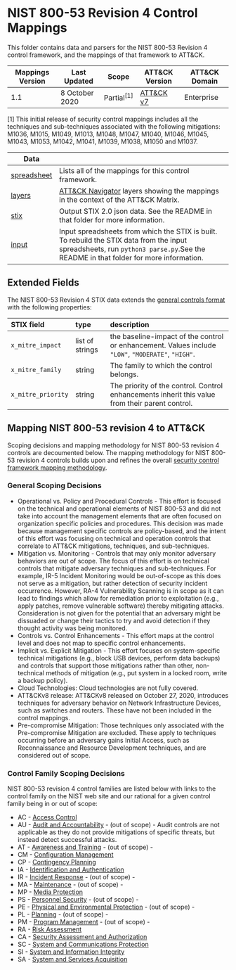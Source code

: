 # NIST 800-53 Revision 4 Control Mappings
This folder contains data and parsers for the NIST 800-53 Revision 4 control framework, and the mappings of that framework to ATT&CK.

| Mappings Version | Last Updated      | Scope    | ATT&CK Version | ATT&CK Domain |
|------------------|-------------------|----------|----------------|---------------|
| 1.1              | 8 October 2020    | Partial<sup>[1]</sup> | [ATT&CK v7](https://attack.mitre.org/resources/versions/) | Enterprise |

[1] This initial release of security control mappings includes all the techniques and sub-techniques associated with the following mitigations: M1036, M1015, M1049, M1013, M1048, M1047, M1040, M1046, M1045, M1043, M1053, M1042, M1041,  M1039, M1038, M1050 and M1037.

| Data ||
|------|------|
| [spreadsheet](nist800-53-r4-mappings.xlsx) | Lists all of the mappings for this control framework.
| [layers](layers) | [ATT&CK Navigator](https://github.com/mitre-attack/attack-navigator) layers showing the mappings in the context of the ATT&CK Matrix. |
| [stix](stix) | Output STIX 2.0 json data. See the README in that folder for more information. |
| [input](input) | Input spreadsheets from which the STIX is built. To rebuild the STIX data from the input spreadsheets, run `python3 parse.py`.See the README in that folder for more information. |


## Extended Fields

The NIST 800-53 Revision 4 STIX data extends the [general controls format](/docs/stix_format.md) with the following properties:

| STIX field | type | description |
|:-----------|:-----|:------------|
| `x_mitre_impact` | list of strings | the baseline-impact of the control or enhancement. Values include `"LOW"`, `"MODERATE"`, `"HIGH"`. |
| `x_mitre_family` | string | The family to which the control belongs. |
| `x_mitre_priority` | string | The priority of the control. Control enhancements inherit this value from their parent control. |

## Mapping NIST 800-53 revision 4 to ATT&CK

Scoping decisions and mapping methodology for NIST 800-53 revision 4 controls are decoumented below. The mapping methodology for NIST 800-53 revision 4 controls builds upon and refines the overall [security control framework mapping methodology](/docs/mapping_methodology.md).

### General Scoping Decisions
- Operational vs. Policy and Procedural Controls - This effort is focused on the technical and operational elements of NIST 800-53 and did not take into account the management elements that are often focused on organization specific policies and procedures.  This decision was made because management specific controls are policy-based, and the intent of this effort was focusing on technical and operation controls that correlate to ATT&CK mitigations, techniques, and sub-techniques. 
- Mitigation vs. Monitoring - Controls that may only monitor adversary behaviors are out of scope. The focus of this effort is on technical controls that mitigate adversary techniques and sub-techniques. For example, IR-5 Incident Monitoring would be out-of-scope as this does not serve as a mitigation, but rather detection of security incident occurrence. However, RA-4 Vulnerability Scanning is in scope as it can lead to findings which allow for remediation prior to exploitation (e.g., apply patches, remove vulnerable software) thereby mitigating attacks. Consideration is not given for the potential that an adversary might be dissuaded or change their tactics to try and avoid detection if they thought activity was being monitored. 
- Controls vs. Control Enhancements - This effort maps at the control level and does not map to specific control enhancements. 
- Implicit vs. Explicit Mitigation - This effort focuses on system-specific technical mitigations (e.g., block USB devices, perform data backups) and controls that support those mitigations rather than other, non-technical methods of mitigation (e.g., put system in a locked room, write a backup policy).
- Cloud Technologies: Cloud technologies are not fully covered.
- ATT&CKv8 release: ATT&CKv8 released on October 27, 2020, introduces techniques for adversary behavior on Network Infrastructure Devices, such as switches and routers. These have not been included in the control mappings. 
- Pre-compromise Mitigation: Those techniques only associated with the Pre-compromise Mitigation are excluded. These apply to techniques occurring before an adversary gains Initial Access, such as Reconnaissance and Resource Development techniques, and are considered out of scope.

### Control Family Scoping Decisions
NIST 800-53 revision 4 control families are listed below with links to the control family on the NIST web site and our rational for a given control family being in or out of scope: 
- AC - [Access Control](https://nvd.nist.gov/800-53/Rev4/family/Access%20Control)
- AU - [Audit and Accountability](https://nvd.nist.gov/800-53/Rev4/family/Audit%20and%20Accountability) - (out of scope) - Audit controls are not applicable as they do not provide mitigations of specific threats, but instead detect successful attacks.
- AT - [Awareness and Training](https://nvd.nist.gov/800-53/Rev4/family/Awarenessand%20Training) - (out of scope) - 
- CM - [Configuration Management](https://nvd.nist.gov/800-53/Rev4/family/Configuration%20Management)
- CP - [Contingency Planning](https://nvd.nist.gov/800-53/Rev4/family/Contingency%20Planning)
- IA - [Identification and Authentication](https://nvd.nist.gov/800-53/Rev4/family/Identification%20and%20Authentication)
- IR - [Incident Response](https://nvd.nist.gov/800-53/Rev4/family/Incident%20Response) - (out of scope) - 
- MA - [Maintenance](https://nvd.nist.gov/800-53/Rev4/family/Maintenance) - (out of scope) - 
- MP - [Media Protection](https://nvd.nist.gov/800-53/Rev4/family/Media%20Protection)
- PS - [Personnel Security](https://nvd.nist.gov/800-53/Rev4/family/Personnel%20Security) - (out of scope) - 
- PE - [Physical and Environmental Protection](https://nvd.nist.gov/800-53/Rev4/family/Physical%20and%20Environmental%20Protection) - (out of scope) - 
- PL - [Planning](https://nvd.nist.gov/800-53/Rev4/family/Planning) - (out of scope) - 
- PM - [Program Management](https://nvd.nist.gov/800-53/Rev4/family/Program%20Management) - (out of scope) - 
- RA - [Risk Assessment](https://nvd.nist.gov/800-53/Rev4/family/Risk%20Assessment)
- CA - [Security Assessment and Authorization](https://nvd.nist.gov/800-53/Rev4/family/Security%20Assessment%20and%20Authorization)
- SC - [System and Communications Protection](https://nvd.nist.gov/800-53/Rev4/family/System%20and%20Communications%20Protection)
- SI - [System and Information Integrity](https://nvd.nist.gov/800-53/Rev4/family/System%20and%20Information%20Integrity)
- SA - [System and Services Acquisition](https://nvd.nist.gov/800-53/Rev4/family/System%20and%20Services%20Acquisition)
